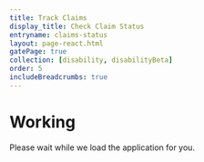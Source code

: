 ```yaml
---
title: Track Claims
display_title: Check Claim Status
entryname: claims-status
layout: page-react.html
gatePage: true
collection: [disability, disabilityBeta]
order: 5
includeBreadcrumbs: true
---
```

<div id="main">
  <div class="section">
    <div id="react-root">
      <div class="loading-message">
        <h1>Working</h1>
        <div class="loading-indicator-container">
          <div class="loading-indicator" role="progressbar" aria-valuetext="Please wait while we load the application for you." tabIndex="0"></div> Please wait while we load the application for you.
        </div>
      </div>
    </div>
  </div>
</div>
